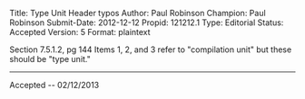 Title:       Type Unit Header typos
Author:      Paul Robinson
Champion:    Paul Robinson
Submit-Date: 2012-12-12
Propid:      121212.1
Type:        Editorial
Status:      Accepted
Version:     5
Format:      plaintext

Section 7.5.1.2, pg 144
Items 1, 2, and 3 refer to "compilation unit" but these should be "type unit."

---

Accepted -- 02/12/2013
